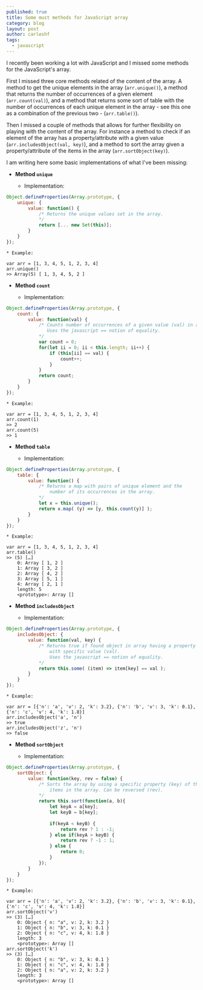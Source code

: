 ```yaml
---
published: true
title: Some must methods for JavaScript array
category: blog
layout: post
author: carleshf
tags:
  - javascript
---
```


I recently been working a lot with JavaScript and I missed some methods for the JavaScript's array. 

First I missed three core methods related of the content of the array. A method to get the unique elements in the array (`arr.unique()`), a method that returns the number of occurrences of a given element (`arr.count(val)`), and a method that returns some sort of table with the number of occurrences of each unique element in the array - see this one as a combination of the previous two - (`arr.table()`).

Then I missed a couple of methods that allows for further flexibility on playing with the content of the array. For instance a method to check if an element of the array has a property/attribute with a given value (`arr.includesObject(val, key)`), and a method to sort the array given a property/attribute of the items in the array (`arr.sortObject(key)`).

I am writing here some basic implementations of what I've been missing:

  * __Method `unique`__

    * Implementation:

```javascript
Object.defineProperties(Array.prototype, {
    unique: {
        value: function() {
            /* Returns the unique values set in the array. 
            */
            return [... new Set(this)];
        }
    }
});
```

    * Example:

```
var arr = [1, 3, 4, 5, 1, 2, 3, 4]
arr.unique()
>> Array(5) [ 1, 3, 4, 5, 2 ]
```

  * __Method `count`__

    * Implementation:

```javascript
Object.defineProperties(Array.prototype, {
    count: {
        value: function(val) {
            /* Counts number of occurrences of a given value (val) in array
               Uses the javascript == notion of equality.
            */
            var count = 0;
            for(let ii = 0; ii < this.length; ii++) {
                if (this[ii] == val) {
                    count++;
                }
            }
            return count;
        }
    }
});
```

    * Example:

```
var arr = [1, 3, 4, 5, 1, 2, 3, 4]
arr.count(1)
>> 2
arr.count(5)
>> 1
```

  * __Method `table`__

    * Implementation:

```javascript
Object.defineProperties(Array.prototype, {
    table: {
        value: function() {
            /* Returns a map with pairs of unique element and the
                number of its occurrences in the array.
            */
            let x = this.unique();
            return x.map( (y) => [y, this.count(y)] );
        }
    }
});
```

    * Example:

```
var arr = [1, 3, 4, 5, 1, 2, 3, 4]
arr.table()
>> (5) […]
	0: Array [ 1, 2 ]
	1: Array [ 3, 2 ]
	2: Array [ 4, 2 ]
	3: Array [ 5, 1 ]
	4: Array [ 2, 1 ]
	length: 5
	<prototype>: Array []
```

  * __Method `includesObject`__

    * Implementation:

```javascript
Object.defineProperties(Array.prototype, {
    includesObject: {
        value: function(val, key) {
            /* Returns true if found object in array having a property (key)
                with specific value (val).
                Uses the javascript == notion of equality.
            */
            return this.some( (item) => item[key] == val );
        }
    }
});
```

    * Example:

```
var arr = [{'n': 'a', 'v': 2, 'k': 3.2}, {'n': 'b', 'v': 3, 'k': 0.1}, {'n': 'c', 'v': 4, 'k': 1.8}]
arr.includesObject('a', 'n')
>> true
arr.includesObject('z', 'n')
>> false
```

  * __Method `sortObject`__

    * Implementation:

```javascript
Object.defineProperties(Array.prototype, {
    sortObject: {
        value: function(key, rev = false) {
            /* Sorts the array by using a specific property (key) of the
                items in the array. Can be reversed (rev).
            */
            return this.sort(function(a, b){
                let keyA = a[key];
                let keyB = b[key];
                
                if(keyA < keyB) {
                    return rev ? 1 : -1;
                } else if(keyA > keyB) {
                    return rev ? -1 : 1;
                } else {
                    return 0;
                }
            });
        }
    }
});
```

    * Example:

```
var arr = [{'n': 'a', 'v': 2, 'k': 3.2}, {'n': 'b', 'v': 3, 'k': 0.1}, {'n': 'c', 'v': 4, 'k': 1.8}]
arr.sortObject('v')
>> (3) […]
	​0: Object { n: "a", v: 2, k: 3.2 }
	​1: Object { n: "b", v: 3, k: 0.1 }
	​2: Object { n: "c", v: 4, k: 1.8 }
	length: 3
	<prototype>: Array []
arr.sortObject('k')
>> (3) […]
	​0: Object { n: "b", v: 3, k: 0.1 }
	​1: Object { n: "c", v: 4, k: 1.8 }
	​2: Object { n: "a", v: 2, k: 3.2 }
	length: 3
	<prototype>: Array []
```